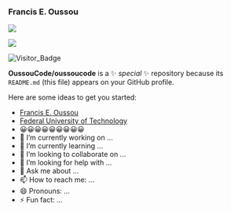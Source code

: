### Francis E. Oussou
[![](https://img.shields.io/github/followers/giswr?style=social)](https://github.com/giswr/)

[![](https://img.shields.io/twitter/follow/FrancisOussou?style=social)](https://twitter.com/intent/follow?screen_name=FrancisOussou)

![Visitor_Badge](https://visitor-badge.laobi.icu/badge?page_id=giswr.profile)


**OussouCode/oussoucode** is a ✨ _special_ ✨ repository because its `README.md` (this file) appears on your GitHub profile.

Here are some ideas to get you started:
- [Francis E. Oussou](oussoucode.github.io/)
- [Federal University of Technology](https://futa.edu.ng/)
- 😀😀😀😀😀😀😀😀😀
- 🔭 I’m currently working on ...
- 🌱 I’m currently learning ...
- 👯 I’m looking to collaborate on ...
- 🤔 I’m looking for help with ...
- 💬 Ask me about ...
- 📫 How to reach me: ...
- 😄 Pronouns: ...
- ⚡ Fun fact: ...

